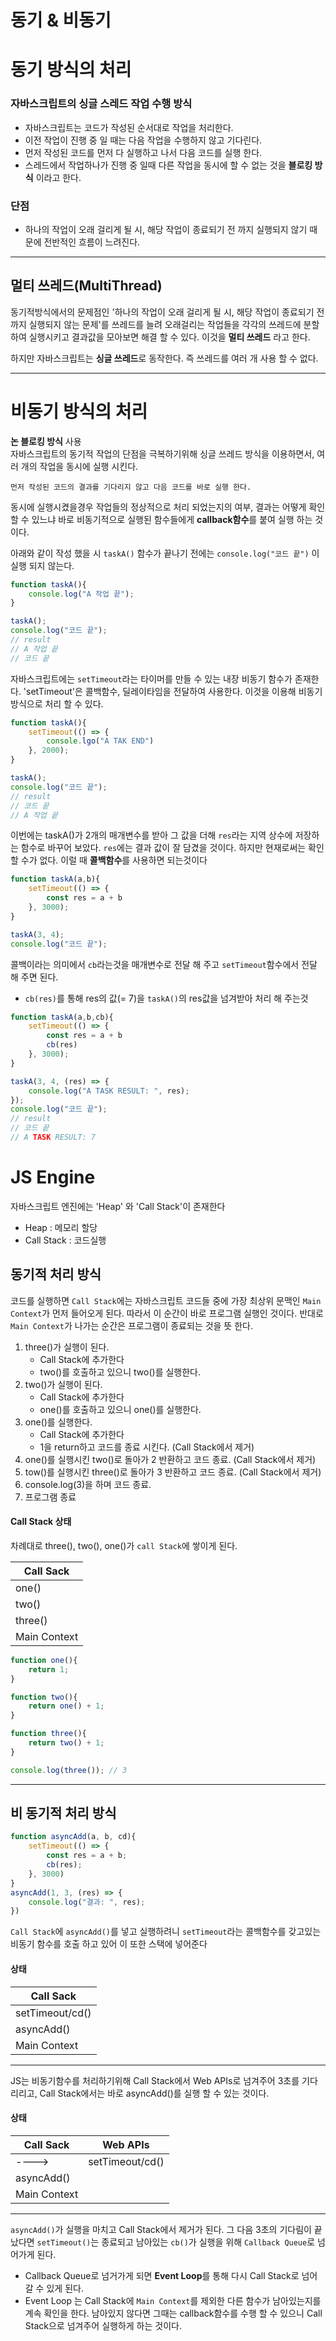 # 동기 & 비동기

# 동기 방식의 처리
### 자바스크립트의 싱글 스레드 작업 수행 방식
- 자바스크립트는 코드가 작성된 순서대로 작업을 처리한다.
- 이전 작업이 진행 중 일 때는 다음 작업을 수행하지 않고 기다린다.
- 먼저 작성된 코드를 먼저 다 실행하고 나서 다음 코드를 실행 한다.
- 스레드에서 작업하나가 진행 중 일때 다른 작업을 동시에 할 수 없는 것을 **블로킹 방식** 이라고 한다.
### 단점 
- 하나의 작업이 오래 걸리게 될 시, 해당 작업이 종료되기 전 까지 실행되지 않기 때문에 전반적인 흐름이 느려진다.
---
## 멀티 쓰레드(MultiThread)
동기적방식에서의 문제점인 '하나의 작업이 오래 걸리게 될 시, 해당 작업이 종료되기 전 까지 실행되지 않는 문제'를 쓰레드를 늘려 오래걸리는 작업들을 각각의 쓰레드에 분할하여 실행시키고 결과값을 모아보면 해결 할 수 있다. 이것을 **멀티 쓰레드** 라고 한다.

하지만 자바스크립트는 **싱글 쓰레드**로 동작한다. 즉 쓰레드를 여러 개 사용 할 수 없다.

---
# 비동기 방식의 처리
**논 블로킹 방식** 사용  
자바스크립트의 동기적 작업의 단점을 극복하기위해 싱글 쓰레드 방식을 이용하면서, 여러 개의 작업을 동시에 실행 시킨다.

    먼저 작성된 코드의 결과를 기다리지 않고 다음 코드를 바로 실행 한다.
동시에 실행시켰을경우 작업들의 정상적으로 처리 되었는지의 여부, 결과는 어떻게 확인 할 수 있느냐 바로 비동기적으로 실행된 함수들에게 **callback함수**를 붙여 실행 하는 것이다.

아래와 같이 작성 했을 시 ```taskA()``` 함수가 끝나기 전에는 ```console.log("코드 끝")``` 이 실행 되지 않는다.
```javascript
function taskA(){
    console.log("A 작업 끝");
}

taskA();
console.log("코드 끝");
// result
// A 작업 끝
// 코드 끝
```
자바스크립트에는 ```setTimeout```라는 타이머를 만들 수 있는 내장 비동기 함수가 존재한다. 'setTimeout'은 콜백함수, 딜레이타임을 전달하여 사용한다. 이것을 이용해 비동기 방식으로 처리 할 수 있다.
```javascript
function taskA(){
    setTimeout(() => {
        console.lgo("A TAK END")
    }, 2000);
}

taskA();
console.log("코드 끝");
// result
// 코드 끝
// A 작업 끝
```
이번에는 taskA()가 2개의 매개변수를 받아 그 값을 더해 ```res```라는 지역 상수에 저장하는 함수로 바꾸어 보았다. ```res```에는 결과 값이 잘 담겼을 것이다. 하지만 현재로써는 확인 할 수가 없다. 이럴 때 **콜백함수**를 사용하면 되는것이다
```javascript
function taskA(a,b){
    setTimeout(() => {
        const res = a + b
    }, 3000);
}

taskA(3, 4);
console.log("코드 끝");
```
콜백이라는 의미에서 ```cb```라는것을 매개변수로 전달 해 주고 ```setTimeout```함수에서 전달 해 주면 된다.
- ```cb(res)```를 통해 res의 값(= 7)을 ```taskA()```의 res값을  넘겨받아 처리 해 주는것
```javascript
function taskA(a,b,cb){
    setTimeout(() => {
        const res = a + b
        cb(res)
    }, 3000);
}

taskA(3, 4, (res) => {
    console.log("A TASK RESULT: ", res);
});
console.log("코드 끝");
// result
// 코드 끝
// A TASK RESULT: 7
```
# JS Engine
자바스크립트 엔진에는 'Heap' 와 'Call Stack'이 존재한다
- Heap : 메모리 할당
- Call Stack : 코드실행

## 동기적 처리 방식
코드를 실행하면 ```Call Stack```에는 자바스크립트 코드들 중에 가장 최상위 문맥인 ```Main Context```가 먼저 들어오게 된다. 따라서 이 순간이 바로 프로그램 실행인 것이다. 반대로 ```Main Context```가 나가는 순간은 프로그램이 종료되는 것을 뜻 한다. 
1. three()가 실행이 된다.
    - Call Stack에 추가한다
    - two()를 호출하고 있으니 two()를 실행한다.
2. two()가 실행이 된다.
    - Call Stack에 추가한다
    - one()를 호출하고 있으니 one()를 실행한다.
3. one()를 실행한다.
    - Call Stack에 추가한다
    - 1을 return하고 코드를 종료 시킨다. (Call Stack에서 제거)
4. one()를 실행시킨 two()로 돌아가 2 반환하고 코드 종료. (Call Stack에서 제거)
5. tow()를 실행시킨 three()로 돌아가 3 반환하고 코드 종료. (Call Stack에서 제거)
6. console.log(3)을 하며 코드 종료.
7. 프로그램 종료

#### Call Stack 상태  

차례대로 three(), two(), one()가 ```call Stack```에 쌓이게 된다.

|Call Sack|
|---|
|one()|  
|two()|  
|three()|  
|Main Context|  
```javascript
function one(){
    return 1;
}

function two(){
    return one() + 1;
}

function three(){
    return two() + 1;
}

console.log(three()); // 3
```
---
## 비 동기적 처리 방식
```javascript
function asyncAdd(a, b, cd){
    setTimeout(() => {
        const res = a + b;
        cb(res);
    }, 3000)
}
asyncAdd(1, 3, (res) => {
    console.log("결과: ", res);
})
```
```Call Stack```에 ```asyncAdd()```를 넣고 실행하려니 ```setTimeout```라는 콜백함수를 갖고있는 비동기 함수를 호출 하고 있어 이 또한 스택에 넣어준다

#### 상태  

|Call Sack|   
|------|
|setTimeout/cd()|   
|asyncAdd()|   
|Main Context|   

---
JS는 비동기함수를 처리하기위해 Call Stack에서 Web APIs로 넘겨주어 3초를 기다리리고, Call Stack에서는 바로 asyncAdd()를 실행 할 수 있는 것이다.
#### 상태

Call Sack| Web APIs
---| ---
---->|setTimeout/cd()
asyncAdd()|
Main Context|

---
```asyncAdd()```가 실행을 마치고 Call Stack에서 제거가 된다. 그 다음 3초의 기다림이 끝났다면 ```setTimeout()```는 종료되고 남아있는 ```cb()```가 실행을 위해 ```Callback Queue```로 넘어가게 된다.
- Callback Queue로 넘거가게 되면 **Event Loop**를 통해 다시 Call Stack로 넘어 갈 수 있게 된다.
- Event Loop 는 Call Stack에 ```Main Context```를 제외한 다른 함수가 남아있는지를 계속 확인을 한다. 남아있지 않다면 그때는 callback함수를 수행 할 수 있으니 Call Stack으로 넘겨주어 실행하게 하는 것이다.
